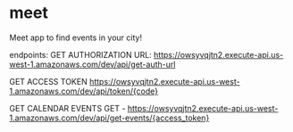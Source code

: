 # meet
Meet app to find events in your city!

endpoints:
GET AUTHORIZATION URL: 
    https://owsyvqjtn2.execute-api.us-west-1.amazonaws.com/dev/api/get-auth-url

GET ACCESS TOKEN
    https://owsyvqjtn2.execute-api.us-west-1.amazonaws.com/dev/api/token/{code}

GET CALENDAR EVENTS
GET - https://owsyvqjtn2.execute-api.us-west-1.amazonaws.com/dev/api/get-events/{access_token}